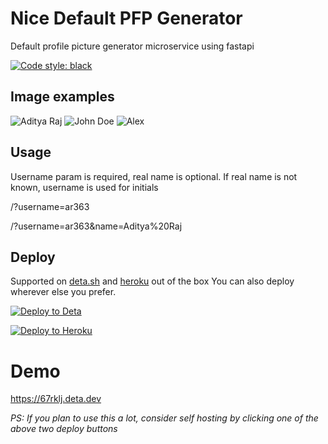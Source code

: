 # Nice Default PFP Generator

Default profile picture generator microservice using fastapi 

<a href="https://github.com/psf/black"><img alt="Code style: black" src="https://img.shields.io/badge/code%20style-black-000000.svg?style=for-the-badge"></a>

## Image examples

![Aditya Raj](https://67rklj.deta.dev/?username=ar363&name=Aditya%20Raj)
![John Doe](https://67rklj.deta.dev/?username=johndoe789&name=John%20Doe)
![Alex](https://67rklj.deta.dev/?username=alex777&name=alex)

## Usage

Username param is required, real name is optional. If real name is not known, username is used for initials

/?username=ar363

/?username=ar363&name=Aditya%20Raj

## Deploy

Supported on [deta.sh](https://deta.sh) and [heroku](https://heroku.com) out of the box
You can also deploy wherever else you prefer.

[![Deploy to Deta](https://button.deta.dev/1/svg)](https://go.deta.dev/deploy?repo=https://github.com/ar363/pfpgen)

[![Deploy to Heroku](https://www.herokucdn.com/deploy/button.svg)](https://heroku.com/deploy)

# Demo

https://67rklj.deta.dev

_PS: If you plan to use this a lot, consider self hosting by clicking one of the above two deploy buttons_
